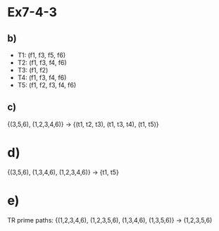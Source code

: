 # Ex7-4-3

## b)

- T1: (f1, f3, f5, f6)
- T2: (f1, f3, f4, f6)
- T3: (f1, f2)
- T4: (f1, f3, f4, f6)
- T5: (f1, f2, f3, f4, f6)

## c)

{(3,5,6), (1,2,3,4,6)} -> {(t1, t2, t3), (t1, t3, t4), (t1, t5)}

# d)

{(3,5,6), (1,3,4,6), (1,2,3,4,6)} -> {t1, t5}

# e)

TR prime paths: {(1,2,3,4,6), (1,2,3,5,6), (1,3,4,6), (1,3,5,6)} -> (1,2,3,5,6)

